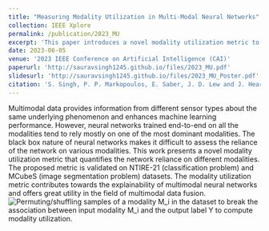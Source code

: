 ```yaml
---
title: "Measuring Modality Utilization in Multi-Modal Neural Networks"
collection: IEEE Xplore
permalink: /publication/2023_MU
excerpt: 'This paper introduces a novel modality utilization metric to quantify neural network reliance on different modalities, enhancing the explainability of multimodal data fusion, validated on NTIRE-21 and MCubeS datasets.'
date: 2023-06-05
venue: '2023 IEEE Conference on Artificial Intelligence (CAI)'
paperurl: 'http://sauravsingh1245.github.io/files/2023_MU.pdf'
slidesurl: 'http://sauravsingh1245.github.io/files/2023_MU_Poster.pdf'
citation: 'S. Singh, P. P. Markopoulos, E. Saber, J. D. Lew and J. Heard, "Measuring Modality Utilization in Multi-Modal Neural Networks," 2023 IEEE Conference on Artificial Intelligence (CAI), Santa Clara, CA, USA, 2023, pp. 11-14.'
---
```

Multimodal data provides information from different sensor types about the same underlying phenomenon and enhances machine learning performance. However, neural networks trained end-to-end on all the modalities tend to rely mostly on one of the most dominant modalities. The black box nature of neural networks makes it difficult to assess the reliance of the network on various modalities. This work presents a novel modality utilization metric that quantifies the network reliance on different modalities. The proposed metric is validated on NTIRE-21 (classification problem) and MCubeS (image segmentation problem) datasets. The modality utilization metric contributes towards the explainability of multimodal neural networks and offers great utility in the field of multimodal data fusion.
![Permuting/shuffling samples of a modality M_i in the dataset to break the association between input modality M_i and the output label Y to compute modality utilization.](\../images/PFI.png)